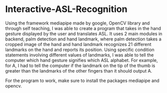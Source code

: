 # Interactive-ASL-Recognition
Using the framework mediapipe made by google, OpenCV library and through self teaching, I was able to create a program that takes in the hand gesture displayed by the user and translates ASL. It uses 2 main modules in backend, palm detection and hand landmark, where palm detection takes a cropped image of the hand and hand landmark recognizes 21 different landmarks on the hand and reports its position. Using specific condition statements involving different values of landmarks, I was able to tell the computer which hand gesture signifies which ASL alphabet. For example, for A, I had to tell the computer if the landmark on the tip of the thumb is greater than the landmarks of the other fingers than it should output A. 

For the program to work, make sure to install the packages mediapipe and opencv.
